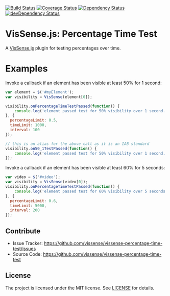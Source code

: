 [![Build Status](https://api.travis-ci.org/vissense/vissense-percentage-time-test.png?branch=master)](https://travis-ci.org/vissense/vissense-percentage-time-test)
[![Coverage Status](https://coveralls.io/repos/vissense/vissense-percentage-time-test/badge.png?branch=master)](https://coveralls.io/r/vissense/vissense-percentage-time-test?branch=master)
[![Dependency Status](https://david-dm.org/vissense/vissense-percentage-time-test.svg)](https://david-dm.org/vissense/vissense-percentage-time-test)
[![devDependency Status](https://david-dm.org/vissense/vissense-percentage-time-test/dev-status.svg)](https://david-dm.org/vissense/vissense-percentage-time-test#info=devDependencies)

VisSense.js: Percentage Time Test
====

A [VisSense.js](https://github.com/vissense/vissense) plugin for testing percentages over time.

Examples
===

Invoke a callback if an element has been visible at least 50% for 1 second:
```javascript
var element = $('#myElement'); 
var visibility = VisSense(element[0]);

visibility.onPercentageTimeTestPassed(function() {
    console.log('element passed test for 50% visibility over 1 second.');
}, {
  percentageLimit: 0.5,
  timeLimit: 1000,
  interval: 100
});

// this is an alias for the above call as it is an IAB standard
visibility.on50_1TestPassed(function() {
    console.log('element passed test for 50% visibility over 1 second.');
});
```

Invoke a callback if an element has been visible at least 60% for 5 seconds:
```javascript
var video = $('#video'); 
var visibility = VisSense(video[0]);
visibility.onPercentageTimeTestPassed(function() {
    console.log('element passed test for 60% visibility over 5 seconds.');
}, {
  percentageLimit: 0.6,
  timeLimit: 5000,
  interval: 200
});
```
Contribute
------------

- Issue Tracker: https://github.com/vissense/vissense-percentage-time-test/issues
- Source Code: https://github.com/vissense/vissense-percentage-time-test

License
-------

The project is licensed under the MIT license. See
[LICENSE](https://github.com/vissense/vissense-percentage-time-test/blob/master/LICENSE) for details.
